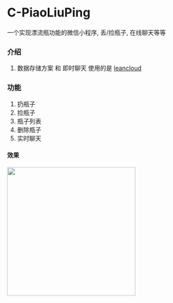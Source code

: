 # C-PiaoLiuPing
一个实现漂流瓶功能的微信小程序,  丢/捡瓶子, 在线聊天等等


### 介绍
1. 数据存储方案 和 即时聊天 使用的是 [leancloud](https://leancloud.cn/)


### 功能
1. 扔瓶子
2. 捡瓶子
3. 瓶子列表
4. 删除瓶子
5. 实时聊天

#### 效果
<image src="/picture/GIF.gif" width="300"/>
